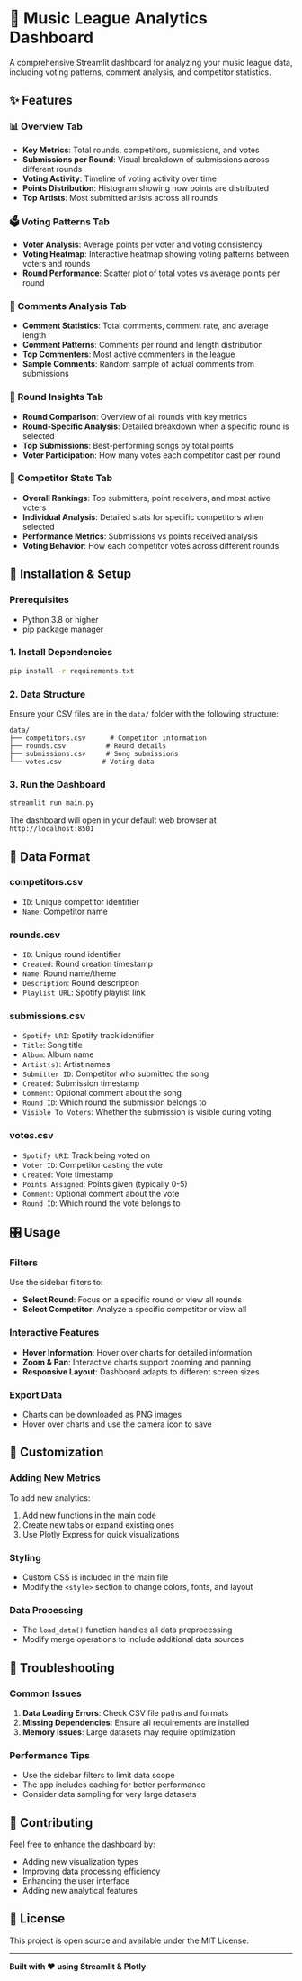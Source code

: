 # 🎵 Music League Analytics Dashboard

A comprehensive Streamlit dashboard for analyzing your music league data, including voting patterns, comment analysis, and competitor statistics.

## ✨ Features

### 📊 Overview Tab
- **Key Metrics**: Total rounds, competitors, submissions, and votes
- **Submissions per Round**: Visual breakdown of submissions across different rounds
- **Voting Activity**: Timeline of voting activity over time
- **Points Distribution**: Histogram showing how points are distributed
- **Top Artists**: Most submitted artists across all rounds

### 🗳️ Voting Patterns Tab
- **Voter Analysis**: Average points per voter and voting consistency
- **Voting Heatmap**: Interactive heatmap showing voting patterns between voters and rounds
- **Round Performance**: Scatter plot of total votes vs average points per round

### 💬 Comments Analysis Tab
- **Comment Statistics**: Total comments, comment rate, and average length
- **Comment Patterns**: Comments per round and length distribution
- **Top Commenters**: Most active commenters in the league
- **Sample Comments**: Random sample of actual comments from submissions

### 🎯 Round Insights Tab
- **Round Comparison**: Overview of all rounds with key metrics
- **Round-Specific Analysis**: Detailed breakdown when a specific round is selected
- **Top Submissions**: Best-performing songs by total points
- **Voter Participation**: How many votes each competitor cast per round

### 👥 Competitor Stats Tab
- **Overall Rankings**: Top submitters, point receivers, and most active voters
- **Individual Analysis**: Detailed stats for specific competitors when selected
- **Performance Metrics**: Submissions vs points received analysis
- **Voting Behavior**: How each competitor votes across different rounds

## 🚀 Installation & Setup

### Prerequisites
- Python 3.8 or higher
- pip package manager

### 1. Install Dependencies
```bash
pip install -r requirements.txt
```

### 2. Data Structure
Ensure your CSV files are in the `data/` folder with the following structure:

```
data/
├── competitors.csv      # Competitor information
├── rounds.csv          # Round details
├── submissions.csv     # Song submissions
└── votes.csv          # Voting data
```

### 3. Run the Dashboard
```bash
streamlit run main.py
```

The dashboard will open in your default web browser at `http://localhost:8501`

## 📁 Data Format

### competitors.csv
- `ID`: Unique competitor identifier
- `Name`: Competitor name

### rounds.csv
- `ID`: Unique round identifier
- `Created`: Round creation timestamp
- `Name`: Round name/theme
- `Description`: Round description
- `Playlist URL`: Spotify playlist link

### submissions.csv
- `Spotify URI`: Spotify track identifier
- `Title`: Song title
- `Album`: Album name
- `Artist(s)`: Artist names
- `Submitter ID`: Competitor who submitted the song
- `Created`: Submission timestamp
- `Comment`: Optional comment about the song
- `Round ID`: Which round the submission belongs to
- `Visible To Voters`: Whether the submission is visible during voting

### votes.csv
- `Spotify URI`: Track being voted on
- `Voter ID`: Competitor casting the vote
- `Created`: Vote timestamp
- `Points Assigned`: Points given (typically 0-5)
- `Comment`: Optional comment about the vote
- `Round ID`: Which round the vote belongs to

## 🎛️ Usage

### Filters
Use the sidebar filters to:
- **Select Round**: Focus on a specific round or view all rounds
- **Select Competitor**: Analyze a specific competitor or view all

### Interactive Features
- **Hover Information**: Hover over charts for detailed information
- **Zoom & Pan**: Interactive charts support zooming and panning
- **Responsive Layout**: Dashboard adapts to different screen sizes

### Export Data
- Charts can be downloaded as PNG images
- Hover over charts and use the camera icon to save

## 🔧 Customization

### Adding New Metrics
To add new analytics:
1. Add new functions in the main code
2. Create new tabs or expand existing ones
3. Use Plotly Express for quick visualizations

### Styling
- Custom CSS is included in the main file
- Modify the `<style>` section to change colors, fonts, and layout

### Data Processing
- The `load_data()` function handles all data preprocessing
- Modify merge operations to include additional data sources

## 🐛 Troubleshooting

### Common Issues
1. **Data Loading Errors**: Check CSV file paths and formats
2. **Missing Dependencies**: Ensure all requirements are installed
3. **Memory Issues**: Large datasets may require optimization

### Performance Tips
- Use the sidebar filters to limit data scope
- The app includes caching for better performance
- Consider data sampling for very large datasets

## 🤝 Contributing

Feel free to enhance the dashboard by:
- Adding new visualization types
- Improving data processing efficiency
- Enhancing the user interface
- Adding new analytical features

## 📄 License

This project is open source and available under the MIT License.

---

**Built with ❤️ using Streamlit & Plotly**

